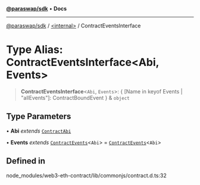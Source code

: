 [**@paraswap/sdk**](../../README.md) • **Docs**

***

[@paraswap/sdk](../../globals.md) / [\<internal\>](../README.md) / ContractEventsInterface

# Type Alias: ContractEventsInterface\<Abi, Events\>

> **ContractEventsInterface**\<`Abi`, `Events`\>: \{ \[Name in keyof Events \| "allEvents"\]: ContractBoundEvent \} & `object`

## Type Parameters

• **Abi** *extends* [`ContractAbi`](ContractAbi.md)

• **Events** *extends* [`ContractEvents`](../namespaces/home_velenir-gnx570_Projects_Paraswap_paraswap-sdk_node_modules_web3-types_lib_commonjs_index/type-aliases/ContractEvents.md)\<`Abi`\> = [`ContractEvents`](../namespaces/home_velenir-gnx570_Projects_Paraswap_paraswap-sdk_node_modules_web3-types_lib_commonjs_index/type-aliases/ContractEvents.md)\<`Abi`\>

## Defined in

node\_modules/web3-eth-contract/lib/commonjs/contract.d.ts:32
